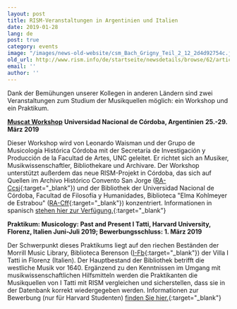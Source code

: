 ```yaml
---
layout: post
title: RISM-Veranstaltungen in Argentinien und Italien
date: 2019-01-28
lang: de
post: true
category: events
image: "/images/news-old-website/csm_Bach_Grigny_Teil_2_12_2d4d92754c.jpg"
old_url: http://www.rism.info/de/startseite/newsdetails/browse/62/article/64/upcoming-rism-events-in-argentina-and-italy.html
email: ''
author: ''
---
```


Dank der Bemühungen unserer Kollegen in anderen Ländern sind zwei Veranstaltungen zum Studium der Musikquellen möglich: ein Workshop und ein Praktikum.

[**Muscat Workshop**](/de/community/muscat.html#c3451 "Öffnet internen Link im aktuellen Fenster")
**Universidad Nacional de Córdoba, Argentinien**
**25.-29. März 2019**

Dieser Workshop wird von Leonardo Waisman und der Grupo de Musicología Histórica Córdoba mit der Secretaría de Investigación y Producción de la Facultad de Artes, UNC geleitet. Er richtet sich an Musiker, Musikwissenschaftler, Bibliothekare und Archivare. Der Workshop unterstützt außerdem das neue RISM-Projekt in Córdoba, das sich auf Quellen im Archivo Histórico Convento San Jorge ([RA-Ccsj](https://opac.rism.info/metaopac/perma.do?v=rism&q=-1%3d%22ks51001614%22){:target="_blank"}) und der Bibliothek der Universidad Nacional de Córdoba, Facultad de Filosofía y Humanidades, Biblioteca "Elma Kohlmeyer de Estrabou" ([RA-Cff](https://opac.rism.info/metaopac/perma.do?v=rism&q=-1%3d%22ks51000008%22){:target="_blank"}) konzentriert. Informationen in spanisch [stehen hier zur Verfügung.](http://artes.unc.edu.ar/primer-seminario-argentino-de-capacitacion-en-catalogacion-musical-con-muscat-rism/){:target="_blank"}

**Praktikum: Musicology: Past and Present
I Tatti, Harvard University, Florenz, Italien
Juni-Juli 2019; Bewerbungsschluss: 1. März 2019**

Der Schwerpunkt dieses Praktikums liegt auf den riechen Beständen der Morrill Music Library, Biblioteca Berenson ([I-Fb](https://opac.rism.info/metaopac/perma.do;jsessionid=6A8D39A7A923D2A7A28903E0DEF1BC98.touch01?v=rism&q=-1%3d%22ks30004727%22&Language=en){:target="_blank"}) der Villa I Tatti in Florenz (Italien). Der Hauptbestand der Bibliothek betrifft die westliche Musik vor 1640. Ergänzend zu den Kenntnissen im Umgang mit musikwissenschaftlichen Hilfsmitteln werden die Praktikanten die Musikquellen von I Tatti mit RISM vergleichen und sicherstellen, dass sie in der Datenbank korrekt wiedergegeben werden. Informationen zur Bewerbung (nur für Harvard Studenten) [finden Sie hier.](https://itatti.harvard.edu/internships){:target="_blank"}

